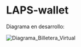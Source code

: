 # LAPS-wallet

Diagrama en desarrollo:


![Diagrama_Billetera_Virtual](https://github.com/user-attachments/assets/a6bb69a4-c2df-4b98-bcd9-6e5e28c4dc4e)
